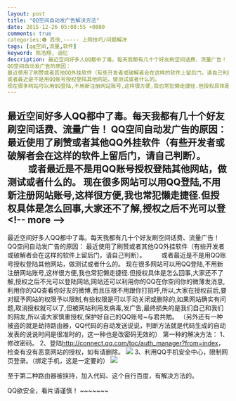 ```yaml
---
layout: post
title: "QQ空间自动发广告解决方法"
date: 2015-12-26 05:08:55 +0800
comments: true
categories:❻ 其他,----- 上网技巧/问题解决
tags: [qq空间,流量,软件]
keyword: 陈浩翔, 谙忆
description: 最近空间好多人QQ都中了毒。每天我都有几十个好友刷空间话费、流量广告！ 
QQ空间自动发广告的原因： 
最近使用了刷赞或者其他QQ外挂软件（有些开发者或破解者会在这样的软件上留后门，请自己判断）。 　　 
或者最近是不是用QQ账号授权登陆其他网站，做测试或者什么的。 
现在很多网站可以用QQ登陆,不用新注册网站账号,这样很方便,我也常犯懒走捷径.但授权具体是怎么回事,大家还不了解,授权之后不光可以登 
---
```



最近空间好多人QQ都中了毒。每天我都有几十个好友刷空间话费、流量广告！ 
QQ空间自动发广告的原因： 
最近使用了刷赞或者其他QQ外挂软件（有些开发者或破解者会在这样的软件上留后门，请自己判断）。 　　 
或者最近是不是用QQ账号授权登陆其他网站，做测试或者什么的。 
现在很多网站可以用QQ登陆,不用新注册网站账号,这样很方便,我也常犯懒走捷径.但授权具体是怎么回事,大家还不了解,授权之后不光可以登
&#60;!-- more --&#62;
----------

最近空间好多人QQ都中了毒。每天我都有几十个好友刷空间话费、流量广告！
QQ空间自动发广告的原因：
最近使用了刷赞或者其他QQ外挂软件（有些开发者或破解者会在这样的软件上留后门，请自己判断）。 　　
或者最近是不是用QQ账号授权登陆其他网站，做测试或者什么的。
现在很多网站可以用QQ登陆,不用新注册网站账号,这样很方便,我也常犯懒走捷径.但授权具体是怎么回事,大家还不了解,授权之后不光可以登陆网站,网站还可以利用你的QQ在你空间你的微薄发消息,利用你的QQ查看你好友的微博,而且压根不用跟你打招呼,所以,大家在授权前后,要对赋予网站的权限予以限制,有些权限是可以手动关闭或删除的,如果网站确实有问题,取消授权就可以了,但被网站利用发病毒,发广告,最终损失的是我们自己和我们的网友,所以请大家慎重授权,保护好自己的QQ账号~与君共勉。
（另外还有一种被盗的就是劫持路由器，QQ代码的自动发送说说，判断方法就是代码生成的自动发表的说说时间是很准时的，这一种也是改密码无效的）
第一种的解决方法：
1、修改密码。
2、登陆<a href="http://connect.qq.com/toc/auth_manager?from=index" target='_blank'>http://connect.qq.com/toc/auth_manager?from=index</a>，检查有没有恶意网站的授权，如有请删除。
![](http://img.blog.csdn.net/20151226170821916)
3、利用QQ手机安全中心，限制网页登录。（绑定手机，这是一定要的）
 ![](http://img.blog.csdn.net/20151226170833933)

至于第二种路由器被挟持，加入代码、这个自行百度，有解决方法的。

QQ欲安全，看片请谨慎！ ~~~~~~~
